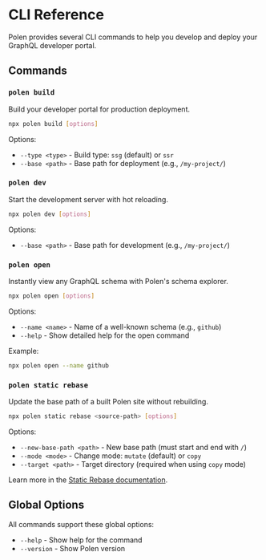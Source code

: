 # CLI Reference

Polen provides several CLI commands to help you develop and deploy your GraphQL developer portal.

## Commands

### `polen build`

Build your developer portal for production deployment.

```sh
npx polen build [options]
```

Options:

- `--type <type>` - Build type: `ssg` (default) or `ssr`
- `--base <path>` - Base path for deployment (e.g., `/my-project/`)

### `polen dev`

Start the development server with hot reloading.

```sh
npx polen dev [options]
```

Options:

- `--base <path>` - Base path for development (e.g., `/my-project/`)

### `polen open`

Instantly view any GraphQL schema with Polen's schema explorer.

```sh
npx polen open [options]
```

Options:

- `--name <name>` - Name of a well-known schema (e.g., `github`)
- `--help` - Show detailed help for the open command

Example:

```sh
npx polen open --name github
```

### `polen static rebase`

Update the base path of a built Polen site without rebuilding.

```sh
npx polen static rebase <source-path> [options]
```

Options:

- `--new-base-path <path>` - New base path (must start and end with `/`)
- `--mode <mode>` - Change mode: `mutate` (default) or `copy`
- `--target <path>` - Target directory (required when using `copy` mode)

Learn more in the [Static Rebase documentation](../features/static-rebase.md).

## Global Options

All commands support these global options:

- `--help` - Show help for the command
- `--version` - Show Polen version
